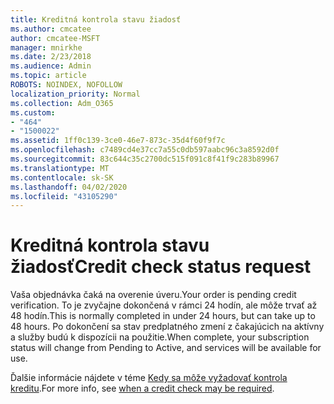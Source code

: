 ```yaml
---
title: Kreditná kontrola stavu žiadosť
ms.author: cmcatee
author: cmcatee-MSFT
manager: mnirkhe
ms.date: 2/23/2018
ms.audience: Admin
ms.topic: article
ROBOTS: NOINDEX, NOFOLLOW
localization_priority: Normal
ms.collection: Adm_O365
ms.custom:
- "464"
- "1500022"
ms.assetid: 1ff0c139-3ce0-46e7-873c-35d4f60f9f7c
ms.openlocfilehash: c7489cd4e37cc7a55c0db597aabc96c3a8592d0f
ms.sourcegitcommit: 83c644c35c2700dc515f091c8f41f9c283b89967
ms.translationtype: MT
ms.contentlocale: sk-SK
ms.lasthandoff: 04/02/2020
ms.locfileid: "43105290"
---
```

# <a name="credit-check-status-request"></a><span data-ttu-id="864d1-102">Kreditná kontrola stavu žiadosť</span><span class="sxs-lookup"><span data-stu-id="864d1-102">Credit check status request</span></span>

<span data-ttu-id="864d1-103">Vaša objednávka čaká na overenie úveru.</span><span class="sxs-lookup"><span data-stu-id="864d1-103">Your order is pending credit verification.</span></span> <span data-ttu-id="864d1-104">To je zvyčajne dokončená v rámci 24 hodín, ale môže trvať až 48 hodín.</span><span class="sxs-lookup"><span data-stu-id="864d1-104">This is normally completed in under 24 hours, but can take up to 48 hours.</span></span> <span data-ttu-id="864d1-105">Po dokončení sa stav predplatného zmení z čakajúcich na aktívny a služby budú k dispozícii na použitie.</span><span class="sxs-lookup"><span data-stu-id="864d1-105">When complete, your subscription status will change from Pending to Active, and services will be available for use.</span></span>

<span data-ttu-id="864d1-106">Ďalšie informácie nájdete v téme [Kedy sa môže vyžadovať kontrola kreditu](https://docs.microsoft.com/microsoft-365/commerce/billing-and-payments/pay-for-your-subscription?view=o365-worldwide#pay-by-invoice-check-or-eft).</span><span class="sxs-lookup"><span data-stu-id="864d1-106">For more info, see [when a credit check may be required](https://docs.microsoft.com/microsoft-365/commerce/billing-and-payments/pay-for-your-subscription?view=o365-worldwide#pay-by-invoice-check-or-eft).</span></span>
